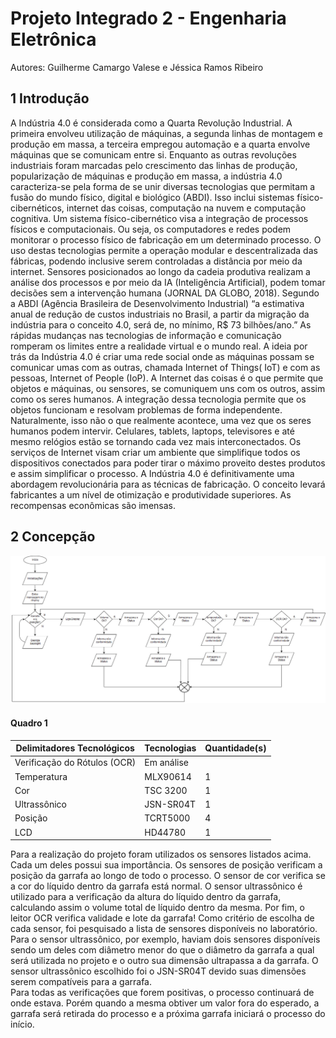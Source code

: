 # Projeto Integrado 2 - Engenharia Eletrônica
Autores: Guilherme Camargo Valese e Jéssica Ramos Ribeiro

## 1 Introdução

A Indústria 4.0 é considerada como a Quarta Revolução Industrial. A primeira envolveu utilização de máquinas, a segunda linhas de montagem e produção em massa, a terceira empregou automação e a quarta envolve máquinas que se comunicam entre si. Enquanto as outras revoluções industriais foram marcadas pelo crescimento das linhas de produção, popularização de máquinas e produção em massa, a indústria 4.0 caracteriza-se pela forma de se unir diversas tecnologias que permitam a fusão do mundo físico, digital e biológico (ABDI). Isso inclui sistemas físico-cibernéticos, internet das coisas, computação na nuvem e computação cognitiva. Um sistema físico-cibernético visa a integração de processos físicos e computacionais. Ou seja, os computadores e redes podem monitorar o processo físico de fabricação em um determinado processo. O uso destas tecnologias permite a operação modular e descentralizada das fábricas, podendo inclusive serem controladas a distância por meio da internet. Sensores posicionados ao longo da cadeia produtiva realizam a análise dos processos e por meio da IA (Inteligência Artificial), podem tomar decisões sem a intervenção humana (JORNAL DA GLOBO, 2018). Segundo a ABDI (Agência Brasileira de Desenvolvimento Industrial) “a estimativa anual de redução de custos industriais no Brasil, a partir da migração da indústria para o conceito 4.0, será de, no mínimo, R$ 73 bilhões/ano.” As rápidas mudanças nas tecnologias de informação e comunicação romperam os limites entre a realidade virtual e o mundo real. A ideia por trás da Indústria 4.0 é criar uma rede social onde as máquinas possam se comunicar umas com as outras, chamada Internet of Things( IoT) e com as pessoas, Internet of People (IoP). A Internet das coisas é o que permite que objetos e máquinas, ou sensores, se comuniquem uns com os outros, assim como os seres humanos. A integração dessa tecnologia permite que os objetos funcionam e resolvam problemas de forma independente. Naturalmente, isso não o que realmente acontece, uma vez que os seres humanos podem intervir. Celulares, tablets, laptops, televisores e até mesmo relógios estão se tornando cada vez mais interconectados. Os serviços de Internet visam criar um ambiente que simplifique todos os dispositivos conectados para poder tirar o máximo proveito destes produtos e assim simplificar o processo. A Indústria 4.0 é definitivamente uma abordagem revolucionária para as técnicas de fabricação. O conceito levará fabricantes a um nível de otimização e produtividade superiores. As recompensas econômicas são imensas.

## 2 Concepção

![](imagens/fluxograma_funcionamento.jpg)

#### Quadro 1

| Delimitadores Tecnológicos      | Tecnologias     | Quantidade(s)       |
| --------------------------------|-----------------|---------------------|
|Verificação do Rótulos (OCR)     |Em análise       |                     |
|Temperatura                      |MLX90614         | 1                   |
|Cor                              |TSC 3200         | 1                   |
|Ultrassônico                     |JSN-SR04T        | 1                   |
|Posição                          |TCRT5000         | 4                   |
|LCD                              |HD44780          | 1                   |

Para a realização do projeto foram utilizados os sensores listados acima. Cada um deles possui sua importância. Os sensores de posição verificam a posição da garrafa ao longo de todo o processo. O sensor de cor verifica se a cor do líquido dentro da garrafa está normal. O sensor ultrassônico é utilizado para a verificação da altura do líquido dentro da garrafa, calculando assim o volume total de líquido dentro da mesma. Por fim, o leitor OCR verifica validade e lote da garrafa! Como critério de escolha de cada sensor, foi pesquisado a lista de sensores disponíveis no laboratório. Para o sensor ultrassônico, por exemplo, haviam dois sensores disponíveis sendo um deles com diâmetro menor do que o diâmetro da  garrafa a qual será utilizada no projeto e o outro sua dimensão ultrapassa a da garrafa. O sensor ultrassônico escolhido foi o JSN-SR04T devido suas dimensões serem compatíveis para a garrafa.  
Para todas as verificações que forem positivas, o processo continuará de onde estava. Porém quando a mesma obtiver um valor fora do esperado, a garrafa será retirada do processo e a próxima garrafa iniciará o processo do início.










